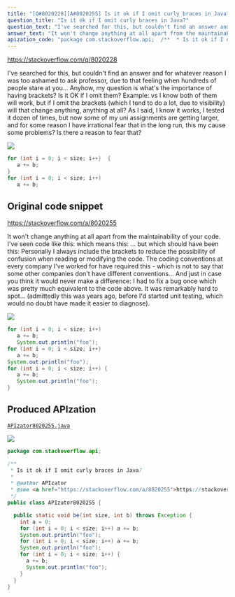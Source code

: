 ```yaml
---
title: "[Q#8020228][A#8020255] Is it ok if I omit curly braces in Java?"
question_title: "Is it ok if I omit curly braces in Java?"
question_text: "I've searched for this, but couldn't find an answer and for whatever reason I was too ashamed to ask professor, due to that feeling when hundreds of people stare at you... Anyhow, my question is what's the importance of having brackets? Is it OK if I omit them? Example: vs I know both of them will work, but if I omit the brackets (which I tend to do a lot, due to visibility) will that change anything, anything at all? As I said, I know it works, I tested it dozen of times, but now some of my uni assignments are getting larger, and for some reason I have irrational fear that in the long run, this my cause some problems? Is there a reason to fear that?"
answer_text: "It won't change anything at all apart from the maintainability of your code. I've seen code like this: which means this: ... but which should have been this: Personally I always include the brackets to reduce the possibility of confusion when reading or modifying the code. The coding conventions at every company I've worked for have required this - which is not to say that some other companies don't have different conventions... And just in case you think it would never make a difference: I had to fix a bug once which was pretty much equivalent to the code above. It was remarkably hard to spot... (admittedly this was years ago, before I'd started unit testing, which would no doubt have made it easier to diagnose)."
apization_code: "package com.stackoverflow.api;  /**  * Is it ok if I omit curly braces in Java?  *  * @author APIzator  * @see <a href=\"https://stackoverflow.com/a/8020255\">https://stackoverflow.com/a/8020255</a>  */ public class APIzator8020255 {    public static void be(int size, int b) throws Exception {     int a = 0;     for (int i = 0; i < size; i++) a += b;     System.out.println(\"foo\");     for (int i = 0; i < size; i++) a += b;     System.out.println(\"foo\");     for (int i = 0; i < size; i++) {       a += b;       System.out.println(\"foo\");     }   } }"
---
```


https://stackoverflow.com/q/8020228

I&#x27;ve searched for this, but couldn&#x27;t find an answer and for whatever reason I was too ashamed to ask professor, due to that feeling when hundreds of people stare at you...
Anyhow, my question is what&#x27;s the importance of having brackets? Is it OK if I omit them? Example:
vs
I know both of them will work, but if I omit the brackets (which I tend to do a lot, due to visibility) will that change anything, anything at all? As I said, I know it works, I tested it dozen of times, but now some of my uni assignments are getting larger, and for some reason I have irrational fear that in the long run, this my cause some problems? Is there a reason to fear that?


<div class="code-logo"><img src="/stackoverflow.png" /></div>

```java
for (int i = 0; i < size; i++)  {
   a += b;
}
for (int i = 0; i < size; i++)
   a += b;
```


## Original code snippet

https://stackoverflow.com/a/8020255

It won&#x27;t change anything at all apart from the maintainability of your code. I&#x27;ve seen code like this:
which means this:
... but which should have been this:
Personally I always include the brackets to reduce the possibility of confusion when reading or modifying the code.
The coding conventions at every company I&#x27;ve worked for have required this - which is not to say that some other companies don&#x27;t have different conventions...
And just in case you think it would never make a difference: I had to fix a bug once which was pretty much equivalent to the code above. It was remarkably hard to spot... (admittedly this was years ago, before I&#x27;d started unit testing, which would no doubt have made it easier to diagnose).

<div class="code-logo"><img src="/stackoverflow.png" /></div>

```java
for (int i = 0; i < size; i++)
   a += b;
   System.out.println("foo");
for (int i = 0; i < size; i++)
   a += b;
System.out.println("foo");
for (int i = 0; i < size; i++) {
   a += b;
   System.out.println("foo");
}
```

## Produced APIzation

[`APIzator8020255.java`](https://github.com/pasqualesalza/apization-temp-data/raw/master/search/APIzator8020255.java)

<div class="code-logo"><img src="/apizator.png" /></div>

```java
package com.stackoverflow.api;

/**
 * Is it ok if I omit curly braces in Java?
 *
 * @author APIzator
 * @see <a href="https://stackoverflow.com/a/8020255">https://stackoverflow.com/a/8020255</a>
 */
public class APIzator8020255 {

  public static void be(int size, int b) throws Exception {
    int a = 0;
    for (int i = 0; i < size; i++) a += b;
    System.out.println("foo");
    for (int i = 0; i < size; i++) a += b;
    System.out.println("foo");
    for (int i = 0; i < size; i++) {
      a += b;
      System.out.println("foo");
    }
  }
}

```